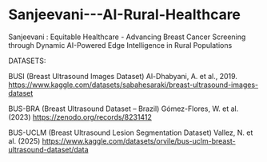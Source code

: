 # Sanjeevani---AI-Rural-Healthcare
Sanjeevani : Equitable Healthcare - Advancing Breast Cancer Screening through Dynamic AI-Powered Edge Intelligence in Rural Populations

DATASETS:

BUSI (Breast Ultrasound Images Dataset) Al-Dhabyani, A. et al., 2019.
https://www.kaggle.com/datasets/sabahesaraki/breast-ultrasound-images-dataset

BUS-BRA (Breast Ultrasound Dataset – Brazil) Gómez-Flores, W. et al. (2023)
https://zenodo.org/records/8231412

BUS-UCLM (Breast Ultrasound Lesion Segmentation Dataset) Vallez, N. et al. (2025)
https://www.kaggle.com/datasets/orvile/bus-uclm-breast-ultrasound-dataset/data

